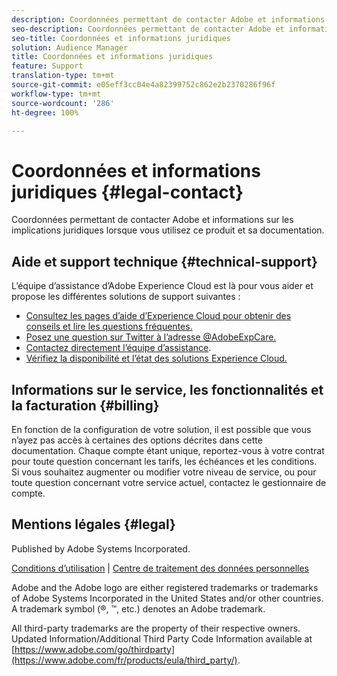 ```yaml
---
description: Coordonnées permettant de contacter Adobe et informations sur les implications juridiques lorsque vous utilisez ce produit et sa documentation.
seo-description: Coordonnées permettant de contacter Adobe et informations sur les implications juridiques lorsque vous utilisez ce produit et sa documentation.
seo-title: Coordonnées et informations juridiques
solution: Audience Manager
title: Coordonnées et informations juridiques
feature: Support
translation-type: tm+mt
source-git-commit: e05eff3cc04e4a82399752c862e2b2370286f96f
workflow-type: tm+mt
source-wordcount: '286'
ht-degree: 100%

---
```



# Coordonnées et informations juridiques {#legal-contact}

Coordonnées permettant de contacter Adobe et informations sur les implications juridiques lorsque vous utilisez ce produit et sa documentation.

## Aide et support technique  {#technical-support}

L’équipe d’assistance d’Adobe Experience Cloud est là pour vous aider et propose les différentes solutions de support suivantes :

* [Consultez les pages d’aide d’Experience Cloud pour obtenir des conseils et lire les questions fréquentes.](https://helpx.adobe.com/fr/support.html)
* [Posez une question sur Twitter à l’adresse @AdobeExpCare.](https://twitter.com/AdobeExpCare)
* [Contactez directement l’équipe d’assistance](https://helpx.adobe.com/fr/contact/enterprise-support.ec.html).
* [Vérifiez la disponibilité et l’état des solutions Experience Cloud.](https://status.adobe.com/)

## Informations sur le service, les fonctionnalités et la facturation {#billing}

En fonction de la configuration de votre solution, il est possible que vous n’ayez pas accès à certaines des options décrites dans cette documentation. Chaque compte étant unique, reportez-vous à votre contrat pour toute question concernant les tarifs, les échéances et les conditions. Si vous souhaitez augmenter ou modifier votre niveau de service, ou pour toute question concernant votre service actuel, contactez le gestionnaire de compte.

## Mentions légales   {#legal}

Published by Adobe Systems Incorporated.

[Conditions d’utilisation](https://www.adobe.com/fr/legal/terms.html) | [Centre de traitement des données personnelles](https://www.adobe.com/fr/privacy.html)

Adobe and the Adobe logo are either registered trademarks or trademarks of Adobe Systems Incorporated in the United States and/or other countries. A trademark symbol (®, ™, etc.) denotes an Adobe trademark.

All third-party trademarks are the property of their respective owners. Updated Information/Additional Third Party Code Information available at [https://www.adobe.com/go/thirdparty](https://www.adobe.com/fr/products/eula/third_party/).
